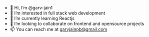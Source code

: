 - 👋 Hi, I’m @garv-jain1
- 👀 I’m interested in full stack web development 
- 🌱 I’m currently learning Reactjs 
- 💞️ I’m looking to collaborate on frontend and opensource projects
- 📫 You can reach me at garvjainpb@gmail.com

<!---
garv-jain1/garv-jain1 is a ✨ special ✨ repository because its `README.md` (this file) appears on your GitHub profile.
You can click the Preview link to take a look at your changes.
--->
